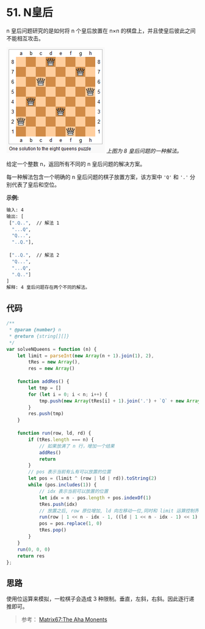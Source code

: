 # 51. N皇后

n 皇后问题研究的是如何将 n 个皇后放置在 n×n 的棋盘上，并且使皇后彼此之间不能相互攻击。

![图例](./img/img_51_0.png)
*上图为 8 皇后问题的一种解法。*

给定一个整数 n，返回所有不同的 n 皇后问题的解决方案。

每一种解法包含一个明确的 n 皇后问题的棋子放置方案，该方案中 `'Q'` 和 `'.'` 分别代表了皇后和空位。

**示例:**

```bash
输入: 4
输出: [
 [".Q..",  // 解法 1
  "...Q",
  "Q...",
  "..Q."],

 ["..Q.",  // 解法 2
  "Q...",
  "...Q",
  ".Q.."]
]
解释: 4 皇后问题存在两个不同的解法。
```

## 代码

```js
/**
 * @param {number} n
 * @return {string[][]}
 */
var solveNQueens = function (n) {
    let limit = parseInt(new Array(n + 1).join(1), 2),
        tRes = new Array(),
        res = new Array()

    function addRes() {
        let tmp = []
        for (let i = 0; i < n; i++) {
            tmp.push(new Array(tRes[i] + 1).join('.') + `Q` + new Array(n - tRes[i]).join('.'))
        }
        res.push(tmp)
    }

    function run(row, ld, rd) {
        if (tRes.length === n) {
            // 如果放满了 n 行，增加一个结果
            addRes()
            return
        }
        // pos 表示当前有么有可以放置的位置
        let pos = (limit ^ (row | ld | rd)).toString(2)
        while (pos.includes(1)) {
            // idx 表示当前可以放置的位置
            let idx = n - pos.length + pos.indexOf(1)
            tRes.push(idx)
            // 放置之后, row 原位增加, ld 向左移动一位,同时和 limit 运算控制界限。 rd 向右移动一位
            run(row | 1 << n - idx - 1, ((ld | 1 << n - idx - 1) << 1) & limit, (rd | 1 << n - idx - 1) >> 1)
            pos = pos.replace(1, 0)
            tRes.pop()
        }
    }
    run(0, 0, 0)
    return res
};
```

## 思路

使用位运算来模拟，一粒棋子会造成 3 种限制。垂直，左斜，右斜。因此逐行递推即可。

> 参考： [Matrix67:The Aha Monents]( http://www.matrix67.com/blog/archives/266)
